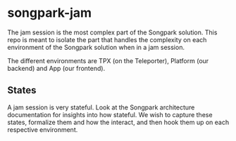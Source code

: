# songpark-jam

The jam session is the most complex part of the Songpark solution. This repo is
meant to isolate the part that handles the complexity on each environment of the
Songpark solution when in a jam session.

The different environments are TPX (on the Teleporter), Platform (our backend)
and App (our frontend).

## States

A jam session is very stateful. Look at the Songpark architecture documentation
for insights into how stateful. We wish to capture these states, formalize them
and how the interact, and then hook them up on each respective environment.
